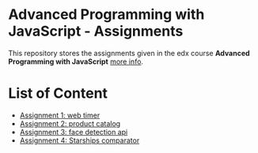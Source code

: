 # Advanced Programming with JavaScript - Assignments

This repository stores the assignments given in the edx course __Advanced Programming with JavaScript__ [more info](https://courses.edx.org/courses/course-v1:Microsoft+DEV234x+1T2018/).

# List of Content

-   [Assignment 1: web timer](./assignment1)
-   [Assignment 2: product catalog](./assignment2)
-   [Assignment 3: face detection api](./assignment3)
-   [Assignment 4: Starships comparator](./assignment4)

